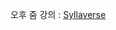 오후 줌 강의 : [Syllaverse](https://syllaverse.com/courses/1/s/13/curriculum/2022-07-21/contents/29/videos)